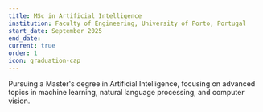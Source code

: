 ```yaml
---
title: MSc in Artificial Intelligence
institution: Faculty of Engineering, University of Porto, Portugal
start_date: September 2025
end_date: 
current: true
order: 1
icon: graduation-cap
---
```

Pursuing a Master's degree in Artificial Intelligence, focusing on advanced topics in machine learning, natural language processing, and computer vision.
